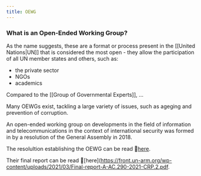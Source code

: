 ```yaml
---
title: OEWG
---
```


### What is an Open-Ended Working Group?
As the name suggests, these are a format or process present in the [[United Nations|UN]] that is considered the most open - they allow the participation of all UN member states and others, such as:
- the private sector
- NGOs
- academics

Compared to the [[Group of Governmental Experts]], ...

Many OEWGs exist, tackling a large variety of issues, such as ageging and prevention of corruption. 

An open-ended working group on developments in the field of information and telecommunications in the context of international security was formed in by a resolution of the General Assembly in 2018.

The resolultion establishing the OEWG can be read 🔗[here](https://undocs.org/en/A/RES/73/27).

Their final report can be read 🔗[here](https://front.un-arm.org/wp-content/uploads/2021/03/Final-report-A-AC.290-2021-CRP.2.pdf.

